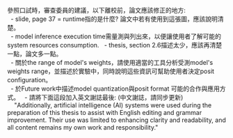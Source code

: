 參照口試時，審查委員的建議，以下離校前，論文應該修正的地方:  
  - slide, page 37 = runtime指的是什麼? 論文中若有使用到這張圖，應該說明清  
楚。  
  - model inference execution time需量測與列出來，以便讓使用者了解可能的  
system resources consumption. 
  - thesis, section 2.6描述太少，應該再清楚一點，論文多一點。  
  - 關於the range of model's weights，請使用適當的工具分析受測model's  
weights range，並描述於實驗中，同時說明這些資訊可幫助使用者決定posit  
configuration。  
  - 於Future work中描述model quantization與posit format 可能的合作與應用方  
式。
  - 請將下面這段加入英文謝誌最後: (中文謝誌，請同步更新)  
    "Additionally, artificial intelligence (AI) systems were used during the  
preparation of this thesis to assist with English editing and grammar  
improvement. Their use was limited to enhancing clarity and readability, and  
all content remains my own work and responsibility."